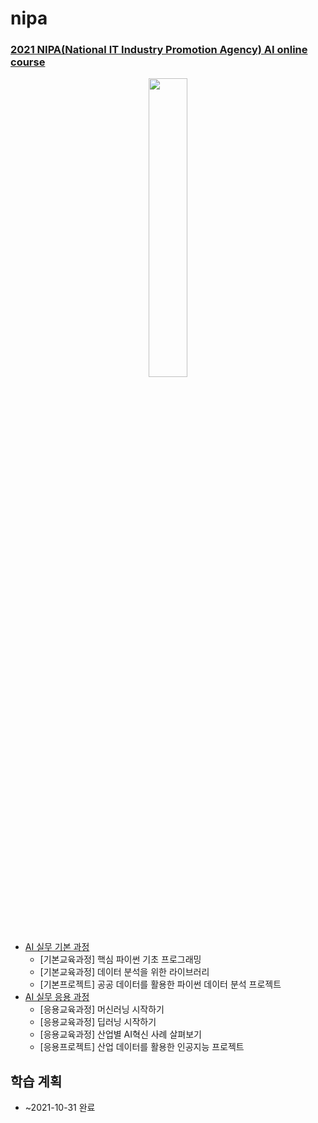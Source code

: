 # nipa

### [2021 NIPA(National IT Industry Promotion Agency) AI online course](https://2021nipa.elice.io/explore)

<p align="center">
  <img src="https://user-images.githubusercontent.com/61646760/135088173-e374261d-d1b7-40dc-a108-0e61d64df82f.png" width="35%" height="35%">
</p>

- [AI 실무 기본 과정](https://2021nipa.elice.io/tracks/1328/info)
  - [기본교육과정] 핵심 파이썬 기초 프로그래밍
  - [기본교육과정] 데이터 분석을 위한 라이브러리
  - [기본프로젝트] 공공 데이터를 활용한 파이썬 데이터 분석 프로젝트
- [AI 실무 응용 과정](https://2021nipa.elice.io/tracks/1329/info)
  - [응용교육과정] 머신러닝 시작하기
  - [응용교육과정] 딥러닝 시작하기
  - [응용교육과정] 산업별 AI혁신 사례 살펴보기
  - [응용프로젝트] 산업 데이터를 활용한 인공지능 프로젝트

## 학습 계획
- ~2021-10-31 완료
